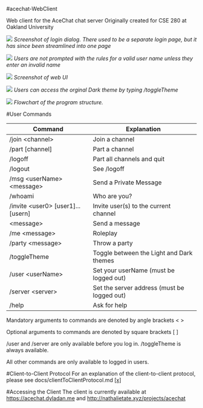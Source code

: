 #acechat-WebClient

Web client for the AceChat chat server
Originally created for CSE 280 at Oakland University

![](https://raw.githubusercontent.com/nathalie-tate/acechat-WebClient/master/docs/images/screenshot22.png)
*Screenshot of login dialog. There used to be a separate login page, but
it has since been streamlined into one page*

![](https://raw.githubusercontent.com/nathalie-tate/acechat-WebClient/master/docs/images/screenshot23.png)
*Users are not prompted with the rules for a valid user name unless they enter an invalid name*

![](https://raw.githubusercontent.com/nathalie-tate/acechat-WebClient/master/docs/images/screenshot24.png)
*Screenshot of web UI*

![](https://raw.githubusercontent.com/nathalie-tate/acechat-WebClient/master/docs/images/screenshot25.png)
*Users can access the orginal Dark theme by typing /toggleTheme*

![](https://raw.githubusercontent.com/nathalie-tate/acechat-WebClient/master/docs/images/flowchart.png)
*Flowchart of the program structure.*


#User Commands

Command|Explanation
---|---
/join \<channel\>|Join a channel
/part [channel]|Part a channel
/logoff|Part all channels and quit
/logout|See /logoff
/msg \<userName\> \<message\>|Send a Private Message
/whoami|Who are you?
/invite \<user0\> [user1]...[usern]|Invite user(s) to the current channel
\<message\>|Send a message
/me \<message\>|Roleplay
/party \<message\>|Throw a party 
/toggleTheme|Toggle between the Light and Dark themes
/user \<userName\>|Set your userName (must be logged out)
/server \<server\>|Set the server address (must be logged out)
/help|Ask for help
Mandatory arguments to commands are denoted by angle brackets < >

Optional arguments to commands are denoted by square brackets [ ]

/user and /server are only available before you log in. /toggleTheme is always available.

All other commands are only available to logged in users.


#Client-to-Client Protocol
For an explanation of the client-to-client protocol, please see
docs/clientToClientProtocol.md [[x]](https://github.com/nathalie-tate/acechat-WebClient/blob/master/docs/clientToClientProtocol.md) 

#Accessing the Client
The client is currently available at https://acechat.dyladan.me and http://nathalietate.xyz/projects/acechat
